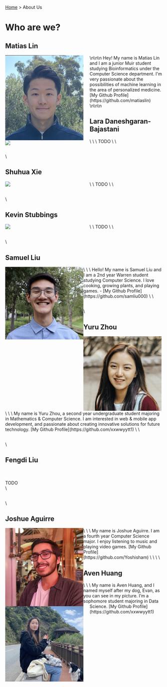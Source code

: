 [Home](https://melinucsd.github.io/cse110-team16-tmpwebsite/) > About Us
# Who are we?
## Matias Lin
<img align="left" src="profiles/MatiasLin.jpg" width=250 style="margin-right: 20px;">
\n\n\n
Hey! My name is Matias Lin and I am a junior Muir student studying Bioinformatics under the Computer Science department. I'm very passionate about the possibilities of machine learning in the area of personalized medicine.  
[My Github Profile](https://github.com/matiaslin)
\n\n\n

## Lara Daneshgaran-Bajastani
<img align="left" src="profiles/LaraDaneshgaran.jpg" width=250 style="margin-right: 20px;">
\
\
\
TODO
\
\

\
\
## Shuhua Xie
<img align="left" src="profiles/ShuhuaXie.jpg" width=250 style="margin-right: 20px;">
\
\
TODO
\
\

\
\
## Kevin Stubbings 
<img align="left" src="profiles/KevinStubbings.jpg" width=250 style="margin-right: 20px;">
\
\
TODO
\
\

\
\
## Samuel Liu
<img align="left" src="profiles/SamuelLiu.jpg" width=250>
\
\
\
Hello! My name is Samuel Liu and I am a 2nd year Warren student studying Computer Science. I love cooking, growing plants, and playing games. 
 - [My Github Profile](https://github.com/samliu000)
\
\

\
\
## Yuru Zhou
<img align="left" src="profiles/YuruZhou.jpg" width=250>
\
\
\
My name is Yuru Zhou, a second year undergraduate student majoring in Mathematics & Computer Science. I am interested in web & mobile app development, and passionate about creating innovative solutions for future technology.
[My Github Profile](https://github.com/xxwwyytt1)
\
\

\
\
## Fengdi Liu
\
\
TODO
\
\
  
\
\
## Joshue Aguirre
<img align="left" src="profiles/JoshueAguirre.jpg" width=250>
\
\
\
My name is Joshue Aguirre. I am a fourth year
Computer Science major. I enjoy listening to music and playing video games. 
[My Github Profile](https://github.com/Yoshisham)
\
\
\
\

## Aven Huang
<img align="left" src="profiles/AvenHuang.jpg" width=250 style="margin-right: 20px;">
\
\
\
My name is Aven Huang, and I named myself after my dog, Evan, as you can see in my picture. I’m a sophomore student majoring in Data Science.  
[My Github Profile](https://github.com/xxwwyytt1)